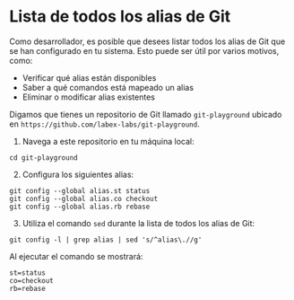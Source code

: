 # Lista de todos los alias de Git

Como desarrollador, es posible que desees listar todos los alias de Git que se han configurado en tu sistema. Esto puede ser útil por varios motivos, como:

- Verificar qué alias están disponibles
- Saber a qué comandos está mapeado un alias
- Eliminar o modificar alias existentes

Digamos que tienes un repositorio de Git llamado `git-playground` ubicado en `https://github.com/labex-labs/git-playground`.

1. Navega a este repositorio en tu máquina local:

```shell
cd git-playground
```

2. Configura los siguientes alias:

```shell
git config --global alias.st status
git config --global alias.co checkout
git config --global alias.rb rebase
```

3. Utiliza el comando `sed` durante la lista de todos los alias de Git:

```shell
git config -l | grep alias | sed 's/^alias\.//g'
```

Al ejecutar el comando se mostrará:

```shell
st=status
co=checkout
rb=rebase
```
